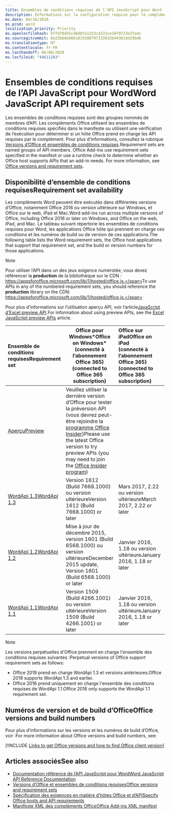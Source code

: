 ```yaml
---
title: Ensembles de conditions requises de l’API JavaScript pour Word
description: Informations sur la configuration requise pour le complément Office sur les builds Word.
ms.date: 04/16/2020
ms.prod: word
localization_priority: Priority
ms.openlocfilehash: bffd78455cd6d87a1323c4133ce16f9723e37a4c
ms.sourcegitcommit: be23b68eb661015508797333915b44381dd29bdb
ms.translationtype: HT
ms.contentlocale: fr-FR
ms.lasthandoff: 06/08/2020
ms.locfileid: "44611283"
---
```

# <a name="word-javascript-api-requirement-sets"></a><span data-ttu-id="08c28-103">Ensembles de conditions requises de l’API JavaScript pour Word</span><span class="sxs-lookup"><span data-stu-id="08c28-103">Word JavaScript API requirement sets</span></span>

<span data-ttu-id="08c28-p101">Les ensembles de conditions requises sont des groupes nommés de membres d’API. Les compléments Office utilisent les ensembles de conditions requises spécifiés dans le manifeste ou utilisent une vérification de l’exécution pour déterminer si un hôte Office prend en charge les API requises par le complément. Pour plus d’informations, consultez la rubrique [Versions d’Office et ensembles de conditions requises](../../develop/office-versions-and-requirement-sets.md).</span><span class="sxs-lookup"><span data-stu-id="08c28-p101">Requirement sets are named groups of API members. Office Add-ins use requirement sets specified in the manifest or use a runtime check to determine whether an Office host supports APIs that an add-in needs. For more information, see [Office versions and requirement sets](../../develop/office-versions-and-requirement-sets.md).</span></span>

## <a name="requirement-set-availability"></a><span data-ttu-id="08c28-107">Disponibilité d’ensemble de conditions requises</span><span class="sxs-lookup"><span data-stu-id="08c28-107">Requirement set availability</span></span>

<span data-ttu-id="08c28-108">Les compléments Word peuvent être exécutés dans différentes versions d’Office, notamment Office 2016 ou version ultérieure sur Windows, et Office sur le web, iPad et Mac.</span><span class="sxs-lookup"><span data-stu-id="08c28-108">Word add-ins run across multiple versions of Office, including Office 2016 or later on Windows, and Office on the web, iPad, and Mac.</span></span> <span data-ttu-id="08c28-109">Le tableau suivant répertorie les ensembles de conditions requises pour Word, les applications Office hôte qui prennent en charge ces conditions et les numéros de build ou de version de ces applications.</span><span class="sxs-lookup"><span data-stu-id="08c28-109">The following table lists the Word requirement sets, the Office host applications that support that requirement set, and the build or version numbers for those applications.</span></span>

> [!NOTE]
> <span data-ttu-id="08c28-110">Pour utiliser l’API dans un des jeux exigence numérotée, vous devez référencer la **production** de la bibliothèque sur le CDN : https://appsforoffice.microsoft.com/lib/1/hosted/office.js.</span><span class="sxs-lookup"><span data-stu-id="08c28-110">To use APIs in any of the numbered requirement sets, you should reference the **production** library on the CDN: https://appsforoffice.microsoft.com/lib/1/hosted/office.js.</span></span>
>
> <span data-ttu-id="08c28-111">Pour plus d’informations sur l’utilisation aperçu API, voir l’article[JavaScript d’Excel preview API](word-preview-apis.md).</span><span class="sxs-lookup"><span data-stu-id="08c28-111">For information about using preview APIs, see the [Excel JavaScript preview APIs](word-preview-apis.md) article.</span></span>

|  <span data-ttu-id="08c28-112">Ensemble de conditions requises</span><span class="sxs-lookup"><span data-stu-id="08c28-112">Requirement set</span></span>  |   <span data-ttu-id="08c28-113">Office pour Windows\*</span><span class="sxs-lookup"><span data-stu-id="08c28-113">Office on Windows\*</span></span><br><span data-ttu-id="08c28-114">(connecté à l’abonnement Office 365)</span><span class="sxs-lookup"><span data-stu-id="08c28-114">(connected to Office 365 subscription)</span></span>  |  <span data-ttu-id="08c28-115">Office sur iPad</span><span class="sxs-lookup"><span data-stu-id="08c28-115">Office on iPad</span></span><br><span data-ttu-id="08c28-116">(connecté à l’abonnement Office 365)</span><span class="sxs-lookup"><span data-stu-id="08c28-116">(connected to Office 365 subscription)</span></span>  |  <span data-ttu-id="08c28-117">Office sur Mac</span><span class="sxs-lookup"><span data-stu-id="08c28-117">Office on Mac</span></span><br><span data-ttu-id="08c28-118">(connecté à l’abonnement Office 365)</span><span class="sxs-lookup"><span data-stu-id="08c28-118">(connected to Office 365 subscription)</span></span>  | <span data-ttu-id="08c28-119">Office sur le web</span><span class="sxs-lookup"><span data-stu-id="08c28-119">Office on the web</span></span>  |
|:-----|-----|:-----|:-----|:-----|
| [<span data-ttu-id="08c28-120">Aperçu</span><span class="sxs-lookup"><span data-stu-id="08c28-120">Preview</span></span>](word-preview-apis.md) | <span data-ttu-id="08c28-121">Veuillez utiliser la dernière version d’Office pour tester la préversion API (vous devrez peut-être rejoindre la [programme Office Insider](https://insider.office.com))</span><span class="sxs-lookup"><span data-stu-id="08c28-121">Please use the latest Office version to try preview APIs (you may need to join the [Office Insider program](https://insider.office.com))</span></span> |
| [<span data-ttu-id="08c28-122">WordApi 1.3</span><span class="sxs-lookup"><span data-stu-id="08c28-122">WordApi 1.3</span></span>](word-api-1-3-requirement-set.md) | <span data-ttu-id="08c28-123">Version 1612 (Build 7668.1000) ou version ultérieure</span><span class="sxs-lookup"><span data-stu-id="08c28-123">Version 1612 (Build 7668.1000) or later</span></span>| <span data-ttu-id="08c28-124">Mars 2017, 2.22 ou version ultérieure</span><span class="sxs-lookup"><span data-stu-id="08c28-124">March 2017, 2.22 or later</span></span> | <span data-ttu-id="08c28-125">Mars 2017, 15.32 ou version ultérieure</span><span class="sxs-lookup"><span data-stu-id="08c28-125">March 2017, 15.32 or later</span></span>| <span data-ttu-id="08c28-126">Mars 2017</span><span class="sxs-lookup"><span data-stu-id="08c28-126">March 2017</span></span> |
| [<span data-ttu-id="08c28-127">WordApi 1.2</span><span class="sxs-lookup"><span data-stu-id="08c28-127">WordApi 1.2</span></span>](word-api-1-2-requirement-set.md) | <span data-ttu-id="08c28-128">Mise à jour de décembre 2015, version 1601 (Build 6568.1000) ou version ultérieure</span><span class="sxs-lookup"><span data-stu-id="08c28-128">December 2015 update, Version 1601 (Build 6568.1000) or later</span></span> | <span data-ttu-id="08c28-129">Janvier 2016, 1.18 ou version ultérieure</span><span class="sxs-lookup"><span data-stu-id="08c28-129">January 2016, 1.18 or later</span></span> | <span data-ttu-id="08c28-130">Janvier 2016, 15.19 ou version ultérieure</span><span class="sxs-lookup"><span data-stu-id="08c28-130">January 2016, 15.19 or later</span></span>| <span data-ttu-id="08c28-131">Septembre 2016</span><span class="sxs-lookup"><span data-stu-id="08c28-131">September 2016</span></span> |
| [<span data-ttu-id="08c28-132">WordApi 1.1</span><span class="sxs-lookup"><span data-stu-id="08c28-132">WordApi 1.1</span></span>](word-api-1-1-requirement-set.md) | <span data-ttu-id="08c28-133">Version 1509 (Build 4266.1001) ou version ultérieure</span><span class="sxs-lookup"><span data-stu-id="08c28-133">Version 1509 (Build 4266.1001) or later</span></span>| <span data-ttu-id="08c28-134">Janvier 2016, 1.18 ou version ultérieure</span><span class="sxs-lookup"><span data-stu-id="08c28-134">January 2016, 1.18 or later</span></span> | <span data-ttu-id="08c28-135">Janvier 2016, 15.19 ou version ultérieure</span><span class="sxs-lookup"><span data-stu-id="08c28-135">January 2016, 15.19 or later</span></span>| <span data-ttu-id="08c28-136">Septembre 2016</span><span class="sxs-lookup"><span data-stu-id="08c28-136">September 2016</span></span> |

> [!NOTE]
> <span data-ttu-id="08c28-137">Les versions perpétuelles d'Office prennent en charge l'ensemble des conditions requises suivantes :</span><span class="sxs-lookup"><span data-stu-id="08c28-137">Perpetual versions of Office support requirement sets as follows:</span></span>
>
> - <span data-ttu-id="08c28-138">Office 2019 prend en charge WordApi 1.3 et versions antérieures.</span><span class="sxs-lookup"><span data-stu-id="08c28-138">Office 2019 supports WordApi 1.3 and earlier.</span></span>
> - <span data-ttu-id="08c28-139">Office 2016 prend uniquement en charge l'ensemble des conditions requises de WordApi 1.1.</span><span class="sxs-lookup"><span data-stu-id="08c28-139">Office 2016 only supports the WordApi 1.1 requirement set.</span></span>

## <a name="office-versions-and-build-numbers"></a><span data-ttu-id="08c28-140">Numéros de version et de build d’Office</span><span class="sxs-lookup"><span data-stu-id="08c28-140">Office versions and build numbers</span></span>

<span data-ttu-id="08c28-141">Pour plus d’informations sur les versions et les numéros de build d’Office, voir :</span><span class="sxs-lookup"><span data-stu-id="08c28-141">For more information about Office versions and build numbers, see:</span></span>

[!INCLUDE [Links to get Office versions and how to find Office client version](../../includes/links-get-office-versions-builds.md)]

## <a name="see-also"></a><span data-ttu-id="08c28-142">Articles associés</span><span class="sxs-lookup"><span data-stu-id="08c28-142">See also</span></span>

- [<span data-ttu-id="08c28-143">Documentation référence de l’API JavaScript pour Word</span><span class="sxs-lookup"><span data-stu-id="08c28-143">Word JavaScript API Reference Documentation</span></span>](/javascript/api/word)
- [<span data-ttu-id="08c28-144">Versions d’Office et ensembles de conditions requises</span><span class="sxs-lookup"><span data-stu-id="08c28-144">Office versions and requirement sets</span></span>](../../develop/office-versions-and-requirement-sets.md)
- [<span data-ttu-id="08c28-145">Spécification des exigences en matière d’hôtes Office et d’API</span><span class="sxs-lookup"><span data-stu-id="08c28-145">Specify Office hosts and API requirements</span></span>](../../develop/specify-office-hosts-and-api-requirements.md)
- [<span data-ttu-id="08c28-146">Manifeste XML des compléments Office</span><span class="sxs-lookup"><span data-stu-id="08c28-146">Office Add-ins XML manifest</span></span>](../../develop/add-in-manifests.md)
